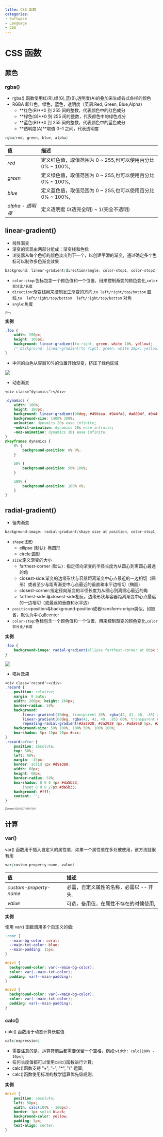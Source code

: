```yaml
---
title: CSS 函数
categories:
- Software
- Language
- CSS
---
```

# CSS 函数

## 颜色

### rgba()

- rgba() 函数使用红(R),绿(G),蓝(B),透明度(A)的叠加来生成各式各样的颜色
- RGBA 即红色，绿色，蓝色，透明度（英语:Red, Green, Blue,Alpha)
    - **红色(R)**0 到 255 间的整数，代表颜色中的红色成分
    - **绿色(G)**0 到 255 间的整数，代表颜色中的绿色成分
    - **蓝色(B)**0 到 255 间的整数，代表颜色中的蓝色成分
    - **透明度(A)**取值 0~1 之间，代表透明度

```css
rgba(red, green, blue, alpha)
```

| 值               | 描述                                                         |
| :--------------- | :----------------------------------------------------------- |
| *red*            | 定义红色值，取值范围为 0 ~ 255,也可以使用百分比 0% ~ 100%, |
| *green*          | 定义绿色值，取值范围为 0 ~ 255,也可以使用百分比 0% ~ 100%, |
| *blue*           | 定义蓝色值，取值范围为 0 ~ 255,也可以使用百分比 0% ~ 100%, |
| *alpha - 透明度* | 定义透明度 0(透完全明) ~ 1(完全不透明)                   |

## linear-gradient()

- 线性渐变
- 渐变的实现由两部分组成：渐变线和色标
- 浏览器从每个色标的颜色淡出到下一个，以创建平滑的渐变，通过确定多个色标可以制作多色渐变效果

```css
background: linear-gradient(direction/angle, color-stop1, color-stop2, ...);
```

- `color-stop`:色标包含一个颜色值和一个位置，用来控制渐变的颜色变化,`color 百分比/长度`
- `direction`:渐变线用来控制发生渐变的方向,`to left/right/top/bottom` 直线,`to  left/right/top/bottom  left/right/top/bottom` 对角
- `angle`:角度

<img src="https://raw.githubusercontent.com/LuShan123888/Files/main/Pictures/2020-12-10-2020-12-07-1-7327147.jpeg" alt="img" style="zoom:50%;" />

**实例**

```css
.foo {
    width: 200px;
    height: 100px;
    background: linear-gradient(to right, green, white 10%, yellow);
    /* background: linear-gradient(to right, green, white 20px, yellow); 等同 */
}
```

- 中间的白色从容器10%的位置开始渐变，挤压了绿色区域

![](https://raw.githubusercontent.com/LuShan123888/Files/main/Pictures/2020-12-10-2020-12-07-image-20201207155150568.png)

- 动态渐变

```css
<div class="dynamics"></div>

.dynamics {
    width: 100%;
    height: 100px;
    background: linear-gradient(90deg, #496eaa, #944fa8, #a8804f, #944fa8, #496eaa);
    background-size: 1400% 300%;
    animation: dynamics 20s ease infinite;
    -webkit-animation: dynamics 20s ease infinite;
    -moz-animation: dynamics 20s ease infinite;
}
@keyframes dynamics {
    0% {
        background-position: 0% 0%;
    }

    50% {
        background-position: 50% 100%;
    }

    100% {
        background-position: 100% 0%;
    }
}
```

## radial-gradient()

- 径向渐变

```css
background-image: radial-gradient(shape size at position, color-stop1, color-stop2,...);
```

- `shape`:图形
    - ellipse (默认): 椭圆形
    - circle:圆形
- `size`:定义渐变的大小
    - farthest-corner (默认) : 指定径向渐变的半径长度为从圆心到离圆心最远的角
    - closest-side:渐变的边缘形状与容器距离渐变中心点最近的一边相切（圆形）或者至少与距离渐变中心点最近的垂直和水平边相切（椭圆)
    - closest-corner:指定径向渐变的半径长度为从圆心到离圆心最近的角
    - farthest-side:与closest-side相反，边缘形状与容器距离渐变中心点最远的一边相切（或最远的垂直和水平边)
- `position`:position与background-position或者transform-origin类似，如缺省，默认为中心点center
- `color-stop`:色标包含一个颜色值和一个位置，用来控制渐变的颜色变化,`color 百分比/长度`

**实例**

```css
.foo {
    background-image: radial-gradient(ellipse farthest-corner at 80px 50px, red, yellow, green);
}
```

![](https://raw.githubusercontent.com/LuShan123888/Files/main/Pictures/2020-12-10-2020-12-07-image-20201207155646510.png)

- 唱片效果

```css
<div class='record'></div>
.record {
    position: relative;
    margin: 0 auto;
    width: 260px; height: 260px;
    border-radius: 50%;
    background:
        linear-gradient(30deg, transparent 40%, rgba(42, 41, 40, .85) 40%) no-repeat 100% 0,
        linear-gradient(60deg, rgba(42, 41, 40, .85) 60%, transparent 60%) no-repeat 0 100%,
        repeating-radial-gradient(#2a2928, #2a2928 4px, #ada9a0 5px, #2a2928 6px);
    background-size: 50% 100%, 100% 50%, 100% 100%;
    box-shadow: 5px 10px 20px #ccc;
}
.record:after {
    position: absolute;
    top: 50%;
    left: 50%;
    margin: -35px;
    border: solid 1px #d9a388;
    width: 68px;
    height: 68px;
    border-radius: 50%;
    box-shadow: 0 0 0 4px #da5b33,
        inset 0 0 0 27px #da5b33;
    background: #fff;
    content: '';
}
```

<img src="https://raw.githubusercontent.com/LuShan123888/Files/main/Pictures/2020-12-10-2020-12-07-image-20201207155947240.png" alt="image-20201207155947240" style="zoom:50%;" />

## 计算

### var()

var() 函数用于插入自定义的属性值，如果一个属性值在多处被使用，该方法就很有用

```css
var(custom-property-name, value)
```

| 值                     | 描述                                     |
| :--------------------- | :--------------------------------------- |
| *custom-property-name* | 必需，自定义属性的名称，必需以 -- 开头, |
| *value*                | 可选，备用值，在属性不存在的时候使用,   |

**实例**

使用 var() 函数调用多个自定义的值:

```css
:root {
  --main-bg-color: coral;
  --main-txt-color: blue;
  --main-padding: 15px;
}

#div1 {
  background-color: var(--main-bg-color);
  color: var(--main-txt-color);
  padding: var(--main-padding);
}

#div2 {
  background-color: var(--main-bg-color);
  color: var(--main-txt-color);
  padding: var(--main-padding);
}
```

### calc()

calc() 函数用于动态计算长度值

```css
calc(expression)
```

- 需要注意的是，运算符前后都需要保留一个空格，例如:`width: calc(100% - 10px)`;
- 任何长度值都可以使用calc()函数进行计算;
- calc()函数支持 "+", "-", "*", "/" 运算;
- calc()函数使用标准的数学运算优先级规则;

**实例**

```css
#div1 {
    position: absolute;
    left: 50px;
    width: calc(100% - 100px);
    border: 1px solid black;
    background-color: yellow;
    padding: 5px;
    text-align: center;
}
```

